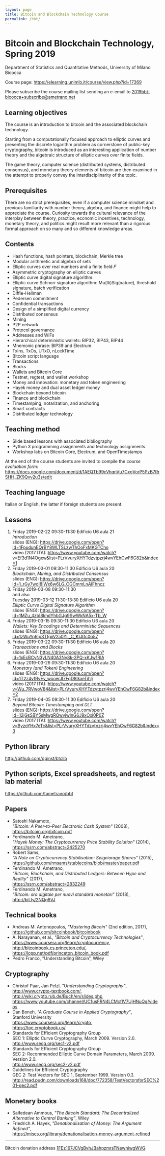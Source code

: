 ```yaml
---
layout: page
title: Bitcoin and Blockchain Technology Course
permalink: /bbt/
---
```


# Bitcoin and Blockchain Technology, Spring 2019

Department of Statistics and Quantitative Methods, University of Milano Bicocca

Course page: <https://elearning.unimib.it/course/view.php?id=17369>  

Please subscribe the course mailing list sending an e-email to
[2019bbt-bicocca+subscribe@ametrano.net](mailto:2019bbt-bicocca+subscribe@ametrano.net)

## Learning objectives

The course is an introduction to bitcoin and the associated blockchain
technology.

Starting from a computationally focused approach to elliptic curves and
presenting the discrete logarithm problem as cornerstone of public-key
cryptography, bitcoin is introduced as an interesting
application of number theory and the algebraic structure of elliptic
curves over finite fields.

The game theory, computer science (distributed systems, distributed
consensus), and monetary theory elements of bitcoin are then examined
in the attempt to properly convey the interdisciplinarity of the topic.

## Prerequisites

There are no strict prerequisites, even if a computer science mindset and previous familiarity with number theory, algebra, and finance
might help to appreciate the course.
Curiosity towards the cultural relevance of the interplay between
theory, practice, economic incentives, technology, monetary theory,
and politics might result more relevant than a rigorous formal approach
on so many and so different knowledge areas.

## Contents

* Hash functions, hash pointers, blockchain, Merkle tree
* Modular arithmetic and algebra of sets
* Elliptic curves over real numbers and a finite field 𝐹
* Asymmetric cryptography on elliptic curves
* Elliptic curve digital signature algorithm
* Elliptic curve Schnorr signature algorithm: Mu(lti)Sig(nature),
  threshold signature, batch verification
* Diffie-Hellman
* Pedersen commitment
* Confidential transactions
* Design of a simplified digital currency
* Distributed consensus
* Mining
* P2P network
* Protocol governance
* Addresses and WIFs
* Hierarchical deterministic wallets: BIP32, BIP43, BIP44
* Mnemonic phrase: BIP39 and Electrum
* TxIns, TxOs, UTxO, nLockTime
* Bitcoin script language
* Transactions
* Blocks
* Wallets and Bitcoin Core
* Testnet, regtest, and wallet workshop
* Money and innovation: monetary and token engineering
* Hayek money and dual asset ledger money
* Blockchain beyond bitcoin
* Finance and blockchain
* Timestamping, notarization, and anchoring
* Smart contracts
* Distributed ledger technology

## Teaching method

* Slide based lessons with associated bibliography
* Python 3 programming assignments and technology assignments
* Workshop labs on Bitcoin Core, Electrum, and OpenTimestamps

At the end of the course students are invited to compile the _course evaluation form_: <https://docs.google.com/document/d/1AEQTb99cVhqnVu7CxgVorP5PzB7RrSHH_ZK9Qvv2u3s/edit>

## Teaching language

Italian or English, the latter if foreign students are present.

## Lessons

1. Friday 2019-02-22 09:30-11:30 Edificio U6 aula 21  
   _Introduction_  
   slides (ENG): <https://drive.google.com/open?id=1FpudunEQrBY8WLTSLzwThOoFxMKGTCho>  
   video (2017 ITA): <https://www.youtube.com/watch?v=Ef3d1N4Ogxw&list=PLrVvuryXHYTdzvtpzrj4wvYEhCwF6G82b&index=1>
2. Friday 2019-03-01 09:30-11:30 Edificio U6 aula 20  
   _Blockchain, Mining, and Distributed Consensus_  
   slides (ENG): <https://drive.google.com/open?id=1_rGy7wdI8iWx6w6LG_CGCmmLnAIFhncz>
3. Friday 2019-03-08 09:30-11:30  
   and also  
   Tuesday 2019-03-12 11:30-13:30 Edificio U6 aula 20  
   _Elliptic Curve Digital Signature Algorithm_  
   slides (ENG): <https://drive.google.com/open?id=1MZu_4zbI8khdYhbGJg9SwWkNA5x-Tb_W>
4. Friday 2019-03-15 09:30-11:30 Edificio U6 aula 20  
   _Wallets: Key Encodings and Deterministic Sequences_  
   slides (ENG): <https://drive.google.com/open?id=1zWuYqRip3TfgjjV2a0YL_C_KlJGc0o57>
5. Friday 2019-03-22 09:30-11:30 Edificio U6 aula 20  
   _Transactions and Blocks_  
   slides (ENG): <https://drive.google.com/open?id=1xEcBCyN3yLN40A3Ny8k-2PQ-xKJw1RlA>
6. Friday 2019-03-29 09:30-11:30 Edificio U6 aula 20  
   _Monetary (and Token) Engineering_  
   slides (ENG): <https://drive.google.com/open?id=1T2z4vfRvEv_wooerJI7FgD8IkxeTihlj>  
   video (2017 ITA): <https://www.youtube.com/watch?v=Wu_7RVwoV84&list=PLrVvuryXHYTdzvtpzrj4wvYEhCwF6G82b&index=2>
7. Friday 2019-04-05 09:30-11:30 Edificio U6 aula 20  
   _Beyond Bitcoin: Timestamping and DLT_  
   slides (ENG): <https://drive.google.com/open?id=12jGsSBY5sMwgRQwvjwlnG6J9xOxi0P0Z>  
   video (2017 ITA): <https://www.youtube.com/watch?v=ByzoYHx7eTc&list=PLrVvuryXHYTdzvtpzrj4wvYEhCwF6G82b&index=3>

## Python library

<http://github.com/dginst/btclib>

## Python scripts, Excel spreadsheets, and regtest lab material

<https://github.com/fametrano/bbt>

## Papers

* Satoshi Nakamoto,  
  _"Bitcoin: A Peer-to-Peer Electronic Cash System"_ (2008),  
  <https://bitcoin.org/bitcoin.pdf>
* Ferdinando M. Ametrano,  
  _"Hayek Money: The Cryptocurrency Price Stability Solution"_ (2014),  
  <https://ssrn.com/abstract=2425270>
* Robert Sams,  
  _"A Note on Cryptocurrency Stabilisation: Seigniorage Shares"_ (2015),  
  <https://github.com/rmsams/stablecoins/blob/master/paper.pdf>
* Ferdinando M. Ametrano,  
  _"Bitcoin, Blockchain, and Distributed Ledgers: Between Hype and Reality"_ (2017),  
  <https://ssrn.com/abstract=2832249>
* Ferdinando M. Ametrano,  
  _"Bitcoin: oro digitale per nuovi standard monetari"_ (2018),  
  <http://bit.ly/2NQg9VJ>

## Technical books

* Andreas M. Antonopoulos, _"Mastering Bitcoin"_ (2nd edition, 2017),  
  <https://github.com/bitcoinbook/bitcoinbook>
* A. Narayanan, et al., _"Bitcoin and Cryptocurrency Technologies"_,  
  <https://www.coursera.org/learn/cryptocurrency>,  
  <http://bitcoinbook.cs.princeton.edu/>,  
  <https://lopp.net/pdf/princeton_bitcoin_book.pdf>
* Pedro Franco, “Understanding Bitcoin”, Wiley

## Cryptography

* Christof Paar, Jan Pelzl, _"Understanding Cryptography"_,  
  <http://www.crypto-textbook.com/>,  
  <http://wiki.crypto.rub.de/Buch/en/slides.php>,  
  <https://www.youtube.com/channel/UC1usFRN4LCMcfIV7UjHNuQg/videos>
* Dan Boneh,
  _"A Graduate Course in Applied Cryptography"_,  
  Stanford University  
  <https://www.coursera.org/learn/crypto>,  
  <https://toc.cryptobook.us/>
* Standards for Efficient Cryptography Group  
  SEC 1: Elliptic Curve Cryptography, March 2009. Version 2.0.  
  <http://www.secg.org/sec1-v2.pdf>
* Standards for Efficient Cryptography Group  
  SEC 2: Recommended Elliptic Curve Domain Parameters, March 2009. Version 2.0.  
  <http://www.secg.org/sec2-v2.pdf>
* Guidelines for Efficient Cryptography  
  GEC 2: Test Vectors for SEC 1, September 1999. Version 0.3.  
  <http://read.pudn.com/downloads168/doc/772358/TestVectorsforSEC%201-gec2.pdf>

## Monetary books

* Saifedean Ammous, _"The Bitcoin Standard: The Decentralized Alternative to Central Banking"_,
  Wiley
* Friedrich A. Hayek, _"Denationalisation of Money: The Argument Refined"_,  
  <https://mises.org/library/denationalisation-money-argument-refined>

---

Bitcoin donation address [1FEz167JCVgBvhJBahpzmrsTNewhiwgWVG](bitcoin:1FEz167JCVgBvhJBahpzmrsTNewhiwgWVG)
